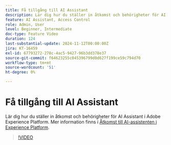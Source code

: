 ```yaml
---
title: Få tillgång till AI Assistant
description: Lär dig hur du ställer in åtkomst och behörigheter för AI Assistant i Adobe Experience Platform.
feature: AI Assistant, Access Control
role: Admin, User
level: Beginner, Intermediate
doc-type: Feature Video
duration: 124
last-substantial-update: 2024-11-12T00:00:00Z
jira: KT-16459
exl-id: 67793272-278c-4ac5-9427-96b3dd378e37
source-git-commit: f64623255c045396799d0d627f199ce59c794d70
workflow-type: tm+mt
source-wordcount: '51'
ht-degree: 0%

---
```


# Få tillgång till AI Assistant

Lär dig hur du ställer in åtkomst och behörigheter för AI Assistant i Adobe Experience Platform. Mer information finns i [Åtkomst till AI-assistenten i Experience Platform](https://experienceleague.adobe.com/en/docs/experience-platform/ai-assistant/access).

>[!VIDEO](https://video.tv.adobe.com/v/3436470/?learn=on)
